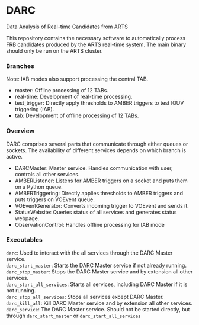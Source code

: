 # DARC
Data Analysis of Real-time Candidates from ARTS

This repository contains the necessary software to automatically process FRB candidates produced by the ARTS real-time system.
The main binary should only be run on the ARTS cluster.

### Branches
Note: IAB modes also support processing the central TAB.
* master: Offline processing of 12 TABs.
* real-time: Development of real-time processing.
* test_trigger: Directly apply thresholds to AMBER triggers to test IQUV triggering (IAB).
* tab: Development of offline processing of 12 TABs.

### Overview
DARC comprises several parts that communicate through either queues or sockets. The availability of different services depends on which branch is active.

* DARCMaster: Master service. Handles communication with user, controls all other services.
* AMBERListener: Listens for AMBER triggers on a socket and puts them on a Python queue.
* AMBERTriggering: Directly applies thresholds to AMBER triggers and puts triggers on VOEvent queue.
* VOEventGenerator: Converts incoming trigger to VOEvent and sends it.
* StatusWebsite: Queries status of all services and generates status webpage.
* ObservationControl: Handles offline processing for IAB mode

### Executables
`darc`: Used to interact with the all services through the DARC Master service.\
`darc_start_master`: Starts the DARC Master service if not already running.\
`darc_stop_master`: Stops the DARC Master service and by extension all other services.\
`darc_start_all_services`: Starts all services, including DARC Master if it is not running.\
`darc_stop_all_services`: Stops all services except DARC Master.\
`darc_kill_all`: Kill DARC Master service and by extension all other services.\
`darc_service`: The DARC Master service. Should not be started directly, but through `darc_start_master` or `darc_start_all_services`
